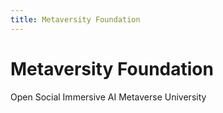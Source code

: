 ```yaml
---
title: Metaversity Foundation
---
```


# Metaversity Foundation
Open Social Immersive AI Metaverse University
